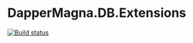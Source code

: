 # DapperMagna.DB.Extensions

[![Build status](https://ci.appveyor.com/api/projects/status/951kus99sftwuss5/branch/master?svg=true)](https://ci.appveyor.com/project/DavidParks8/dappermagna-db-extensions/branch/master)
